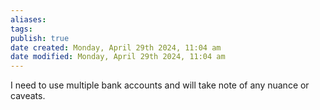 ```yaml
---
aliases: 
tags: 
publish: true
date created: Monday, April 29th 2024, 11:04 am
date modified: Monday, April 29th 2024, 11:04 am
---
```

I need to use multiple bank accounts and will take note of any nuance or caveats.

